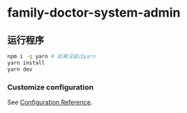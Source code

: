 # family-doctor-system-admin

## 运行程序
```sh
npm i -g yarn # 如果没装过yarn
yarn install
yarn dev
```



### Customize configuration
See [Configuration Reference](https://cli.vuejs.org/config/).
